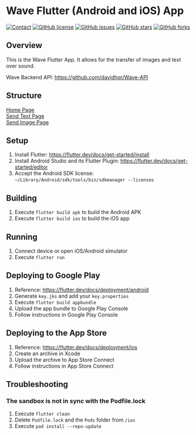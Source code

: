 # Wave Flutter (Android and iOS) App

[![Contact](https://img.shields.io/badge/contact-%40davidhqr-blue)](https://github.com/davidhqr)
[![GitHub license](https://img.shields.io/github/license/davidhqr/Wave-API)](https://github.com/davidhqr/Wave-App)
[![GitHub issues](https://img.shields.io/github/issues/davidhqr/Wave-API)](https://github.com/davidhqr/Wave-App/issues)
[![GitHub stars](https://img.shields.io/github/stars/davidhqr/Wave-API)](https://github.com/davidhqr/Wave-App/stargazers)
[![GitHub forks](https://img.shields.io/github/forks/davidhqr/Wave-API)](https://github.com/davidhqr/Wave-App/network)

## Overview

This is the Wave Flutter App. It allows for the transfer of images and text over sound.

Wave Backend API: https://github.com/davidhqr/Wave-API

## Structure

[Home Page](Home.md)  
[Send Text Page](SendText.md)  
[Send Image Page](SendImage.md)


## Setup
1. Install Flutter: https://flutter.dev/docs/get-started/install
2. Install Android Studio and its Flutter Plugin: https://flutter.dev/docs/get-started/editor
3. Accept the Android SDK license: `~/Library/Android/sdk/tools/bin/sdkmanager --licenses`

## Building
1. Execute `flutter build apk` to build the Android APK
2. Execute `flutter build ios` to build the iOS app

## Running
1. Connect device or open iOS/Android simulator
2. Execute `flutter run`

## Deploying to Google Play
1. Reference: https://flutter.dev/docs/deployment/android
2. Generate `key.jks` and add your `key.properties`
3. Execute `flutter build appbundle`
4. Upload the app bundle to Google Play Console
5. Follow instructions in Google Play Console

## Deploying to the App Store
1. Reference: https://flutter.dev/docs/deployment/ios
2. Create an archive in Xcode
3. Upload the archive to App Store Connect
4. Follow instructions in App Store Connect

## Troubleshooting

### The sandbox is not in sync with the Podfile.lock
1. Execute `flutter clean`
2. Delete `Podfile.lock` and the `Pods` folder from `/ios`
3. Execute `pod install --repo-update`
